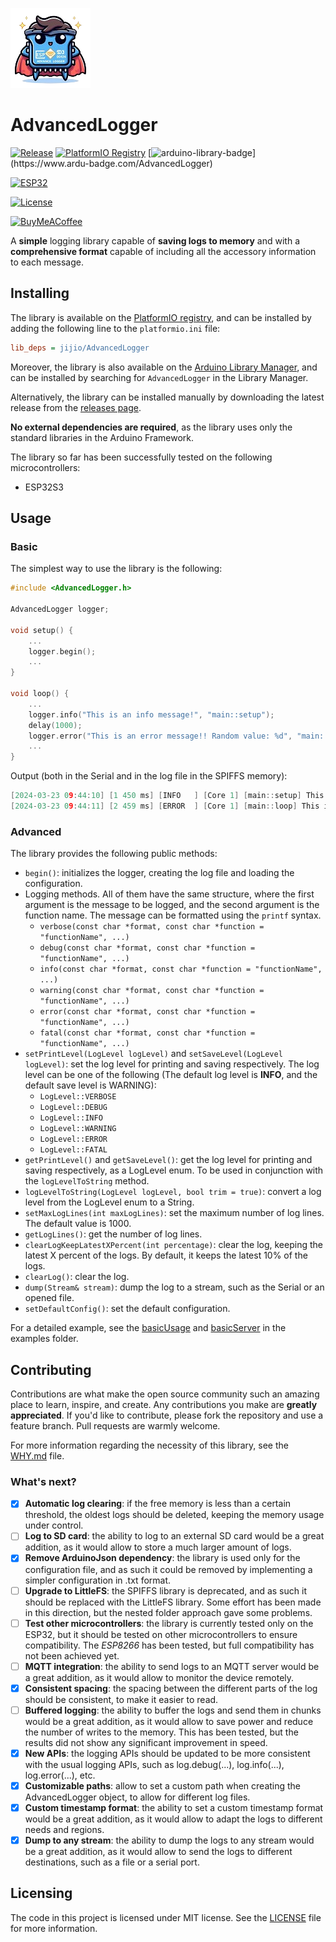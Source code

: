 ![Apparently this is what AI thinks about this library](logo.png)

# AdvancedLogger

[![Release](https://img.shields.io/github/v/release/jibrilsharafi/AdvancedLogger)](https://github.com/jibrilsharafi/AdvancedLogger/releases/latest)
[![PlatformIO Registry](https://badges.registry.platformio.org/packages/jijio/library/AdvancedLogger.svg)](https://registry.platformio.org/libraries/jijio/AdvancedLogger)
[![arduino-library-badge](https://www.ardu-badge.com/badge/AdvancedLogger.svg?)](https://www.ardu-badge.com/AdvancedLogger)

[![ESP32](https://img.shields.io/badge/ESP-32S3-000000.svg?longCache=true&style=flat&colorA=CC101F)](https://www.espressif.com/en/products/socs/esp32-S3)

[![License](https://img.shields.io/badge/License-MIT-green.svg)](https://github.com/jibrilsharafi/AdvancedLogger/blob/master/LICENSE)

[![BuyMeACoffee](https://img.shields.io/badge/Buy%20Me%20a%20Coffee-ffdd00?style=for-the-badge&logo=buy-me-a-coffee&logoColor=black)](https://buymeacoffee.com/jibrilsharafi)

A **simple** logging library capable of **saving logs to memory** and with a **comprehensive format** capable of including all the accessory information to each message.

## Installing

The library is available on the [PlatformIO registry](https://registry.platformio.org/libraries/jijio/AdvancedLogger), and can be installed by adding the following line to the `platformio.ini` file:

```ini
lib_deps = jijio/AdvancedLogger
```

Moreover, the library is also available on the [Arduino Library Manager](https://www.arduinolibraries.info/libraries/advanced-logger), and can be installed by searching for `AdvancedLogger` in the Library Manager.

Alternatively, the library can be installed manually by downloading the latest release from the [releases page](https://github.com/jibrilsharafi/AdvancedLogger/releases).

**No external dependencies are required**, as the library uses only the standard libraries in the Arduino Framework.

The library so far has been successfully tested on the following microcontrollers:

- ESP32S3

## Usage

### Basic

The simplest way to use the library is the following:

```cpp
#include <AdvancedLogger.h>

AdvancedLogger logger;

void setup() {
    ...
    logger.begin();
    ...
}

void loop() {
    ...
    logger.info("This is an info message!", "main::setup");
    delay(1000);
    logger.error("This is an error message!! Random value: %d", "main::loop", random(0, 100));
    ...
}
```

Output (both in the Serial and in the log file in the SPIFFS memory):

```cpp
[2024-03-23 09:44:10] [1 450 ms] [INFO   ] [Core 1] [main::setup] This is an info message!
[2024-03-23 09:44:11] [2 459 ms] [ERROR  ] [Core 1] [main::loop] This is an error message!! Random value: 42
```

### Advanced

The library provides the following public methods:

- `begin()`: initializes the logger, creating the log file and loading the configuration.
- Logging methods. All of them have the same structure, where the first argument is the message to be logged, and the second argument is the function name. The message can be formatted using the `printf` syntax.
  - `verbose(const char *format, const char *function = "functionName", ...)`
  - `debug(const char *format, const char *function = "functionName", ...)`
  - `info(const char *format, const char *function = "functionName", ...)`
  - `warning(const char *format, const char *function = "functionName", ...)`
  - `error(const char *format, const char *function = "functionName", ...)`
  - `fatal(const char *format, const char *function = "functionName", ...)`
- `setPrintLevel(LogLevel logLevel)` and `setSaveLevel(LogLevel logLevel)`: set the log level for printing and saving respectively. The log level can be one of the following (The default log level is **INFO**, and the default save level is WARNING):
  - `LogLevel::VERBOSE`
  - `LogLevel::DEBUG`
  - `LogLevel::INFO`
  - `LogLevel::WARNING`
  - `LogLevel::ERROR`
  - `LogLevel::FATAL`
- `getPrintLevel()` and `getSaveLevel()`: get the log level for printing and saving respectively, as a LogLevel enum. To be used in conjunction with the `logLevelToString` method.
- `logLevelToString(LogLevel logLevel, bool trim = true)`: convert a log level from the LogLevel enum to a String.
- `setMaxLogLines(int maxLogLines)`: set the maximum number of log lines. The default value is 1000.
- `getLogLines()`: get the number of log lines.
- `clearLogKeepLatestXPercent(int percentage)`: clear the log, keeping the latest X percent of the logs. By default, it keeps the latest 10% of the logs.
- `clearLog()`: clear the log.
- `dump(Stream& stream)`: dump the log to a stream, such as the Serial or an opened file.
- `setDefaultConfig()`: set the default configuration.

For a detailed example, see the [basicUsage](examples/basicUsage/basicUsage.ino) and [basicServer](examples/basicServer/basicServer.ino) in the examples folder.

## Contributing

Contributions are what make the open source community such an amazing place to learn, inspire, and create. Any contributions you make are **greatly appreciated**. If you'd like to contribute, please fork the repository and use a feature branch. Pull requests are warmly welcome.

For more information regarding the necessity of this library, see the [WHY.md](WHY.md) file.

### What's next?

- [x] **Automatic log clearing**: if the free memory is less than a certain threshold, the oldest logs should be deleted, keeping the memory usage under control.
- [ ] **Log to SD card**: the ability to log to an external SD card would be a great addition, as it would allow to store a much larger amount of logs.
- [x] **Remove ArduinoJson dependency**: the library is used only for the configuration file, and as such it could be removed by implementing a simpler configuration in .txt format.
- [ ] **Upgrade to LittleFS**: the SPIFFS library is deprecated, and as such it should be replaced with the LittleFS library. Some effort has been made in this direction, but the nested folder approach gave some problems.
- [ ] **Test other microcontrollers**: the library is currently tested only on the ESP32, but it should be tested on other microcontrollers to ensure compatibility. The *ESP8266* has been tested, but full compatibility has not been achieved yet.
- [ ] **MQTT integration**: the ability to send logs to an MQTT server would be a great addition, as it would allow to monitor the device remotely.
- [x] **Consistent spacing**: the spacing between the different parts of the log should be consistent, to make it easier to read.
- [ ] **Buffered logging**: the ability to buffer the logs and send them in chunks would be a great addition, as it would allow to save power and reduce the number of writes to the memory. This has been tested, but the results did not show any significant improvement in speed.
- [x] **New APIs**: the logging APIs should be updated to be more consistent with the usual logging APIs, such as log.debug(...), log.info(...), log.error(...), etc.
- [x] **Customizable paths**: allow to set a custom path when creating the AdvancedLogger object, to allow for different log files.
- [x] **Custom timestamp format**: the ability to set a custom timestamp format would be a great addition, as it would allow to adapt the logs to different needs and regions.
- [x] **Dump to any stream**: the ability to dump the logs to any stream would be a great addition, as it would allow to send the logs to different destinations, such as a file or a serial port.

## Licensing

The code in this project is licensed under MIT license. See the [LICENSE](LICENSE) file for more information.
